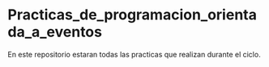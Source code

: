 # Practicas_de_programacion_orientada_a_eventos
En este repositorio estaran todas las practicas que realizan durante el ciclo.
